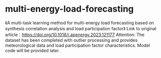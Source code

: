 # multi-energy-load-forecasting
《A multi-task learning method for multi-energy load forecasting based on synthesis correlation analysis and load participation factor》
Link to original article：https://doi.org/10.1016/j.apenergy.2023.121177
Attention: The dataset has been completed with outlier processing and provides meteorological data and load participation factor characteristics.
Model code will be provided later.
